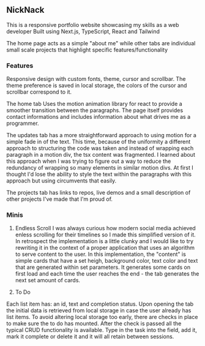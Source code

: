## NickNack

This is a responsive portfolio website showcasing my skills as a web developer
Built using Next.js, TypeScript, React and Tailwind

The home page acts as a simple "about me" while other tabs are individual small scale projects that highlight specific features/functionality

### Features

Responsive design with custom fonts, theme, cursor and scrollbar.
The theme preference is saved in local storage, the colors of the cursor and scrollbar correspond to it.

The home tab Uses the motion animation library for react to provide a smoother transition between the paragraphs.
The page itself provides contact informations and includes information about what drives me as a programmer.

The updates tab has a more straightforward approach to using motion for a simple fade in of the text. 
This time, because of the uniformity a different approach to structuring the code was taken and instead of wrapping each paragraph 
in a motion div, the tsx content was fragmented. I learned about this approach when I was trying to figure out a way to reduce the redundancy 
of wrapping so many elements in similar motion divs. At first I thought I'd lose the ability to style the text within the paragraphs with this approach but 
using <span> circumvents that easily.

The projects tab has links to repos, live demos and a small description of other projects I've made that I'm proud of.

### Minis

1. Endless Scroll
I was always curious how modern social media achieved enless scrolling for their timelines so I made this simplified version of it. 
In retrospect the implementation is a little clunky and I would like to try rewriting it in the context of a proper application that uses an 
algorithm to serve content to the user.
In this implementation, the "content" is simple cards that have a set heigh, background color, text color and text that are generated within set parameters. It generates some cards on first load and each time the user reaches the end - the tab generates the next set amount of cards.

2. To Do

Each list item has: an id, text and completion status. Upon opening the tab the initial data is retrieved from local storage in case the user already has list items. To avoid altering local storage too early, there are checks in place to make sure the to do has mounted. After the check is passed all the typical CRUD functionality is available. Type in the task into the field, add it, mark it complete or delete it and it will all retain between sessions.